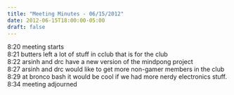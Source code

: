 ```yaml
---
title: "Meeting Minutes - 06/15/2012"
date: 2012-06-15T18:00:00-05:00
draft: false
---
```


8:20 meeting starts<br />
8:21 butters left a lot of stuff in cclub that is for the club<br />
8:22 arsinh and drc have a new version of the mindpong project<br />
8:27 arsinh and drc would like to get more non-gamer members in the club<br />
8:29 at bronco bash it would be cool if we had more nerdy electronics stuff.<br />
8:34 meeting adjourned